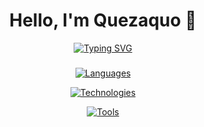 <h1 align="center">
  Hello, I'm Quezaquo 👋
</h1>

<p align="center">
  <a href="https://git.io/typing-svg"><img src="https://readme-typing-svg.herokuapp.com?font=Fira+code&size=22&pause=1000&color=1E77F7&center=true&vCenter=true&random=false&width=500&lines=Junior+Web+developer;Nice+to+meet+you!;Discord+bots+lover;" alt="Typing SVG" />
  </a>
</p>

###

<p align="center">
  <a href="https://skillicons.dev">
    <img src="https://skillicons.dev/icons?i=css,html,js,mysql,postgres,py,ts" alt="Languages"/>
  </a>
</p>
<p align="center">
  <a href="https://skillicons.dev">
    <img src="https://skillicons.dev/icons?i=angular,discordjs,nodejs,sass" alt="Technologies"/>
  </a>
</p>
<p align="center">
  <a href="https://skillicons.dev">
    <img src="https://skillicons.dev/icons?i=appwrite,discord,figma,github,md,mongodb,stackoverflow,vscode" alt="Tools"/>
  </a>
</p>

<br>

<!--
<p align="center">
  <a href="https://github-readme-stats.vercel.app">
    <img src="https://github-readme-stats.vercel.app/api/top-langs/?username=quezaquo&langs_count=5&layout=compact&theme=discord_old_blurple" alt="Top Langs"/>
  </a>
</p>
-->
<!--
<p align="center">
  <a href="https://github-readme-stats.vercel.app">
    <img src="https://github-readme-stats.vercel.app/api?username=quezaquo&langs_count=5&layout=compact&theme=discord_old_blurple" alt="Top Langs"/>
  </a>
</p>
-->
